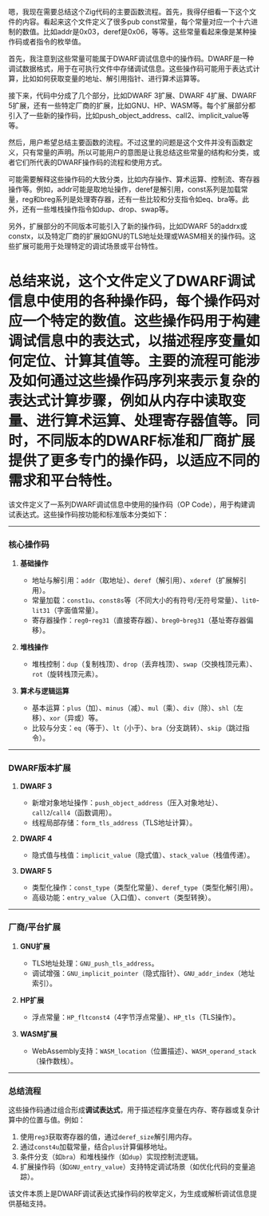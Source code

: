 嗯，我现在需要总结这个Zig代码的主要函数流程。首先，我得仔细看一下这个文件的内容。看起来这个文件定义了很多pub const常量，每个常量对应一个十六进制的数值。比如addr是0x03，deref是0x06，等等。这些常量看起来像是某种操作码或者指令的枚举值。

首先，我注意到这些常量可能属于DWARF调试信息中的操作码。DWARF是一种调试数据格式，用于在可执行文件中存储调试信息。这些操作码可能用于表达式计算，比如如何获取变量的地址、解引用指针、进行算术运算等。

接下来，代码中分成了几个部分，比如DWARF 3扩展、DWARF 4扩展、DWARF 5扩展，还有一些特定厂商的扩展，比如GNU、HP、WASM等。每个扩展部分都引入了一些新的操作码，比如push_object_address、call2、implicit_value等等。

然后，用户希望总结主要函数的流程。不过这里的问题是这个文件并没有函数定义，只有常量的声明。所以可能用户的意图是让我总结这些常量的结构和分类，或者它们所代表的DWARF操作码的流程和使用方式。

可能需要解释这些操作码的大致分类，比如内存操作、算术运算、控制流、寄存器操作等。例如，addr可能是取地址操作，deref是解引用，const系列是加载常量，reg和breg系列是处理寄存器，还有一些比较和分支指令如eq、bra等。此外，还有一些堆栈操作指令如dup、drop、swap等。

另外，扩展部分的不同版本可能引入了新的操作码，比如DWARF 5的addrx或constx，以及特定厂商的扩展如GNU的TLS地址处理或WASM相关的操作码。这些扩展可能用于处理特定的调试场景或平台特性。

总结来说，这个文件定义了DWARF调试信息中使用的各种操作码，每个操作码对应一个特定的数值。这些操作码用于构建调试信息中的表达式，以描述程序变量如何定位、计算其值等。主要的流程可能涉及如何通过这些操作码序列来表示复杂的表达式计算步骤，例如从内存中读取变量、进行算术运算、处理寄存器值等。同时，不同版本的DWARF标准和厂商扩展提供了更多专门的操作码，以适应不同的需求和平台特性。
================================================
该文件定义了一系列DWARF调试信息中使用的操作码（OP Code），用于构建调试表达式。这些操作码按功能和标准版本分类如下：

---

### **核心操作码**
1. **基础操作**  
   - 地址与解引用：`addr`（取地址）、`deref`（解引用）、`xderef`（扩展解引用）。  
   - 常量加载：`const1u`、`const8s`等（不同大小的有符号/无符号常量）、`lit0`-`lit31`（字面值常量）。  
   - 寄存器操作：`reg0`-`reg31`（直接寄存器）、`breg0`-`breg31`（基址寄存器偏移）。  

2. **堆栈操作**  
   - 堆栈控制：`dup`（复制栈顶）、`drop`（丢弃栈顶）、`swap`（交换栈顶元素）、`rot`（旋转栈顶元素）。  

3. **算术与逻辑运算**  
   - 基本运算：`plus`（加）、`minus`（减）、`mul`（乘）、`div`（除）、`shl`（左移）、`xor`（异或）等。  
   - 比较与分支：`eq`（等于）、`lt`（小于）、`bra`（分支跳转）、`skip`（跳过指令）。  

---

### **DWARF版本扩展**
1. **DWARF 3**  
   - 新增对象地址操作：`push_object_address`（压入对象地址）、`call2`/`call4`（函数调用）。  
   - 线程局部存储：`form_tls_address`（TLS地址计算）。  

2. **DWARF 4**  
   - 隐式值与栈值：`implicit_value`（隐式值）、`stack_value`（栈值传递）。  

3. **DWARF 5**  
   - 类型化操作：`const_type`（类型化常量）、`deref_type`（类型化解引用）。  
   - 高级功能：`entry_value`（入口值）、`convert`（类型转换）。  

---

### **厂商/平台扩展**
1. **GNU扩展**  
   - TLS地址处理：`GNU_push_tls_address`。  
   - 调试增强：`GNU_implicit_pointer`（隐式指针）、`GNU_addr_index`（地址索引）。  

2. **HP扩展**  
   - 浮点常量：`HP_fltconst4`（4字节浮点常量）、`HP_tls`（TLS操作）。  

3. **WASM扩展**  
   - WebAssembly支持：`WASM_location`（位置描述）、`WASM_operand_stack`（操作数栈）。  

---

### **总结流程**
这些操作码通过组合形成**调试表达式**，用于描述程序变量在内存、寄存器或复杂计算中的位置与值。例如：
1. 使用`reg3`获取寄存器的值，通过`deref_size`解引用内存。  
2. 通过`const4u`加载常量，结合`plus`计算偏移地址。  
3. 条件分支（如`bra`）和堆栈操作（如`dup`）实现控制流逻辑。  
4. 扩展操作码（如`GNU_entry_value`）支持特定调试场景（如优化代码的变量追踪）。  

该文件本质上是DWARF调试表达式操作码的枚举定义，为生成或解析调试信息提供基础支持。